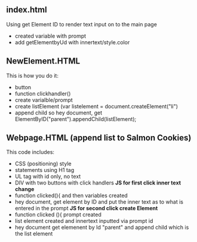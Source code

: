 ## index.html
Using get Element ID to render text input on to the main page
- created variable with prompt
- add getElementbyUd with innertext/style.color 


## NewElement.HTML 
This is how you do it:
- button
- function clickhandler()
- create varialble/prompt
- create listElement (var listelement = document.createElement("li")
- append child so hey document, get ElementByID("parent").appendChild(listElement); 

## Webpage.HTML (append list to Salmon Cookies)
This code includes:
- CSS (positioning) style
- statements using H1 tag
- UL tag with id only, no text
- DIV with two buttons with click handlers 
**JS for first click inner text change**
- function clicked(){ and then variables created 
- hey document, get element by ID and put the inner text as to what is entered in the prompt
**JS for second click create Element**
- function clicked (){ prompt created 
- list element created and innertext inputted via prompt id
- hey document get elemenent by Id "parent" and append child which is the list element


